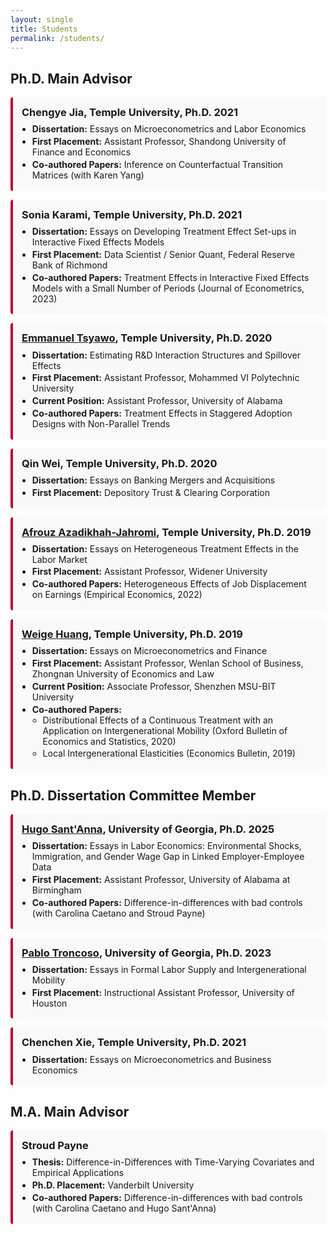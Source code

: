 ```yaml
---
layout: single
title: Students
permalink: /students/
---
```


<style>
.student-box {
  background-color: #f9f9f9;
  border-left: 4px solid #ba0c2f;
  padding: 1em;
  margin-bottom: 1em;
  border-radius: 4px;
}
.student-box h3 {
  margin-top: 0;
  margin-bottom: 0.5em;
}
.student-box ul {
  margin: 0;
  padding-left: 1.2em;
}
.student-box li {
  margin-bottom: 0.2em;
}
</style>

## Ph.D. Main Advisor

<div class="student-box">
<h3><strong>Chengye Jia</strong>, Temple University, Ph.D. 2021</h3>
<ul>
  <li><strong>Dissertation:</strong> Essays on Microeconometrics and Labor Economics</li>
  <li><strong>First Placement:</strong> Assistant Professor, Shandong University of Finance and Economics</li>
  <li><strong>Co-authored Papers:</strong> Inference on Counterfactual Transition Matrices (with Karen Yang)</li>
</ul>
</div>

<div class="student-box">
<h3><strong>Sonia Karami</strong>, Temple University, Ph.D. 2021</h3>
<ul>
  <li><strong>Dissertation:</strong> Essays on Developing Treatment Effect Set-ups in Interactive Fixed Effects Models</li>
  <li><strong>First Placement:</strong> Data Scientist / Senior Quant, Federal Reserve Bank of Richmond</li>
  <li><strong>Co-authored Papers:</strong> Treatment Effects in Interactive Fixed Effects Models with a Small Number of Periods (Journal of Econometrics, 2023)</li>
</ul>
</div>

<div class="student-box">
<h3><a href="https://estsyawo.github.io/"><strong>Emmanuel Tsyawo</strong></a>, Temple University, Ph.D. 2020</h3>
<ul>
  <li><strong>Dissertation:</strong> Estimating R&D Interaction Structures and Spillover Effects</li>
  <li><strong>First Placement:</strong> Assistant Professor, Mohammed VI Polytechnic University</li>
  <li><strong>Current Position:</strong> Assistant Professor, University of Alabama</li>
  <li><strong>Co-authored Papers:</strong> Treatment Effects in Staggered Adoption Designs with Non-Parallel Trends</li>
</ul>
</div>

<div class="student-box">
<h3><strong>Qin Wei</strong>, Temple University, Ph.D. 2020</h3>
<ul>
  <li><strong>Dissertation:</strong> Essays on Banking Mergers and Acquisitions</li>
  <li><strong>First Placement:</strong> Depository Trust & Clearing Corporation</li>
</ul>
</div>

<div class="student-box">
<h3><a href="https://www.widener.edu/about/faculty-directory/afrouz-jahromi"><strong>Afrouz Azadikhah-Jahromi</strong></a>, Temple University, Ph.D. 2019</h3>
<ul>
  <li><strong>Dissertation:</strong> Essays on Heterogeneous Treatment Effects in the Labor Market</li>
  <li><strong>First Placement:</strong> Assistant Professor, Widener University</li>
  <li><strong>Co-authored Papers:</strong> Heterogeneous Effects of Job Displacement on Earnings (Empirical Economics, 2022)</li>
</ul>
</div>

<div class="student-box">
<h3><a href="https://darren1988.wixsite.com/weigehuang"><strong>Weige Huang</strong></a>, Temple University, Ph.D. 2019</h3>
<ul>
  <li><strong>Dissertation:</strong> Essays on Microeconometrics and Finance</li>
  <li><strong>First Placement:</strong> Assistant Professor, Wenlan School of Business, Zhongnan University of Economics and Law</li>
  <li><strong>Current Position:</strong> Associate Professor, Shenzhen MSU-BIT University</li>
  <li><strong>Co-authored Papers:</strong>
    <ul>
      <li>Distributional Effects of a Continuous Treatment with an Application on Intergenerational Mobility (Oxford Bulletin of Economics and Statistics, 2020)</li>
      <li>Local Intergenerational Elasticities (Economics Bulletin, 2019)</li>
    </ul>
  </li>
</ul>
</div>

## Ph.D. Dissertation Committee Member

<div class="student-box">
<h3><a href="https://hsantanna.org/"><strong>Hugo Sant'Anna</strong></a>, University of Georgia, Ph.D. 2025</h3>
<ul>
  <li><strong>Dissertation:</strong> Essays in Labor Economics: Environmental Shocks, Immigration, and Gender Wage Gap in Linked Employer-Employee Data</li>
  <li><strong>First Placement:</strong> Assistant Professor, University of Alabama at Birmingham</li>
  <li><strong>Co-authored Papers:</strong> Difference-in-differences with bad controls (with Carolina Caetano and Stroud Payne)</li>
</ul>
</div>

<div class="student-box">
<h3><a href="https://sites.google.com/view/pablotroncoso"><strong>Pablo Troncoso</strong></a>, University of Georgia, Ph.D. 2023</h3>
<ul>
  <li><strong>Dissertation:</strong> Essays in Formal Labor Supply and Intergenerational Mobility</li>
  <li><strong>First Placement:</strong> Instructional Assistant Professor, University of Houston</li>
</ul>
</div>

<div class="student-box">
<h3><strong>Chenchen Xie</strong>, Temple University, Ph.D. 2021</h3>
<ul>
  <li><strong>Dissertation:</strong> Essays on Microeconometrics and Business Economics</li>
</ul>
</div>

## M.A. Main Advisor

<div class="student-box">
<h3><strong>Stroud Payne</strong></h3>
<ul>
  <li><strong>Thesis:</strong> Difference-in-Differences with Time-Varying Covariates and Empirical Applications</li>
  <li><strong>Ph.D. Placement:</strong> Vanderbilt University</li>
  <li><strong>Co-authored Papers:</strong> Difference-in-differences with bad controls (with Carolina Caetano and Hugo Sant'Anna)</li>
</ul>
</div>


